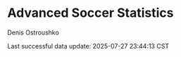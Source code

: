 # Advanced Soccer Statistics
Denis Ostroushko

<!-- gfm -->

Last successful data update: 2025-07-27 23:44:13 CST
